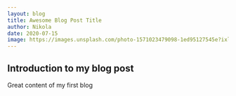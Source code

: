 ```yaml
---
layout: blog
title: Awesome Blog Post Title
author: Nikola
date: 2020-07-15
image: https://images.unsplash.com/photo-1571023479098-1ed95127545e?ixlib=rb-1.2.1&ixid=eyJhcHBfaWQiOjEyMDd9&auto=format&fit=crop&w=2134&q=80
---
```


## Introduction to my blog post

Great content of my first blog